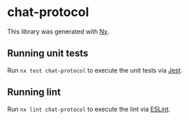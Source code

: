# chat-protocol

This library was generated with [Nx](https://nx.dev).

## Running unit tests

Run `nx test chat-protocol` to execute the unit tests via [Jest](https://jestjs.io).

## Running lint

Run `nx lint chat-protocol` to execute the lint via [ESLint](https://eslint.org/).
